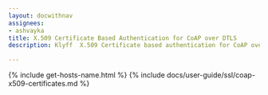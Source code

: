 ```yaml
---
layout: docwithnav
assignees:
- ashvayka
title: X.509 Certificate Based Authentication for CoAP over DTLS
description: Klyff  X.509 Certificate based authentication for CoAP over DTLS.

---
```


{% include get-hosts-name.html %}
{% include docs/user-guide/ssl/coap-x509-certificates.md %}